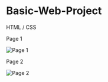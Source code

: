 # Basic-Web-Project
HTML / CSS

Page 1

![Page 1](https://i.imgur.com/HRgrQMG.png)

Page 2

![Page 2](https://i.imgur.com/l2AIf2m.png)
